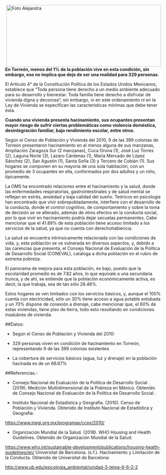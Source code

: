 
<p>
   <a title="ir a Otras Publicaciones" href="http://www.trcimplan.gob.mx/autores/alejandra-martinez-aviles.html"><img class="img-responsive contenido-imagen" src="../imagenes/128/arq-alejandra-martinez-aviles-top2.png" align="right" alt="Foto Alejandra" width="500" height="200"></a>
   </br>
</p>

**En Torreón, menos del 1% de la población vive en esta condición, sin embargo, eso no implica que deje de ser una realidad para 329 personas.**

El Artículo 4° de la Constitución Política de los Estados Unidos Mexicanos, establece que “Toda persona tiene derecho a un medio ambiente adecuado para su desarrollo y bienestar. Toda familia tiene derecho a disfrutar de vivienda digna y decorosa”; sin embargo, ni en este ordenamiento ni en la Ley de Vivienda se especifican las características mínimas que debe tener ésta.

**Cuando una vivienda presenta hacinamiento, sus ocupantes presentan mayor riesgo de sufrir ciertas problemáticas como violencia doméstica, desintegración familiar, bajo rendimiento escolar, entre otros.**

Según el Censo de Población y Vivienda del 2010, 9 de las 399 colonias de Torreón presentaron hacinamiento en al menos alguna de sus manzanas, Ampliación Zaragoza Sur (2 manzanas), Cuca Orona (1), José Luz Torres (2), Laguna Norte (3), Lázaro Cárdenas (1), María Mercado de López Sánchez (2), San Agustín (1), Santa Sofía (3) y Tercero de Cobián (1). Sus hogares se componen en su mayoría de una sola habitación, con un promedio de 3 ocupantes en ella, conformados por dos adultos y un niño, típicamente.

La OMS ha encontrado relaciones entre el hacinamiento y la salud, donde las enfermedades respiratorias, gastrointestinales y de salud mental se reflejan en estrés, ansiedad y baja calidad del sueño. Teóricos en psicología han encontrado que vivir sobrepobladamente, interfiere con el desarrollo de la conducta, donde el control cognitivo, de comportamiento y sobre la toma de decisión se ve alterado, además de otros efectos en la conducta social, por lo que vivir en hacinamiento podría dejar secuelas permanentes. Cabe mencionar que el 41.89% de esta población tiene acceso limitado a los servicios de la salud, ya que no cuenta con derechohabiencia.

La salud se encuentra intrínsicamente relacionada con las condiciones de vida, y, esta población se ve vulnerada en diversos aspectos, y, debido a las carencias que presenta, el Consejo Nacional de Evaluación de la Política de Desarrollo Social (CONEVAL), cataloga a dicha población en el rubro de extrema pobreza.

El panorama de mejora para esta población, es bajo, puesto que la escolaridad promedio es de 7.82 años, lo que equivale a una secundaria trunca, y de ahí, se entiende que la población económicamente activa, es decir, la que trabaja, sea de tan sólo 26.46%.

Estos hogares se ven limitados con los servicios básicos, y, aunque el 100% cuenta con electricidad, sólo un 30% tiene acceso a agua potable entubada y un 70% dispone de conexión a drenaje, cabe mencionar que, el 60% de estas viviendas, tiene piso de tierra, todo esto resultando en condiciones insalubres de vivienda.

##Datos:

- Según el Censo de Población y Vivienda del 2010:

- 329 personas viven en condición de hacinamiento en Torreón, representando 9 de las 399 colonias existentes

- La cobertura de servicios básicos (agua, luz y drenaje) en la población hacinada es de un 66.67%



##Referencias.-

- Consejo Nacional de Evaluación de la Política de Desarrollo Social . (2019). Medición Multidimensional de la Pobreza en México. Obtenido de Consejo Nacional de Evaluación de la Política de Desarrollo Social .

- Instituto Nacional de Estadística y Geografía. (2010). Censo de Población y Vivienda. Obtenido de Instituto Nacional de Estadística y Geografía:

https://www.inegi.org.mx/programas/ccpv/2010/

- Organización Mundial de la Salud. (2018). WHO Housing and Health Guidelines. Obtenido de Organización Mundial de la Salud:

https://www.who.int/sustainable-development/publications/housing-health-guidelines/en/
Universitat de Barcelona. (s.f.). Hacinamiento y Limitación de la Conducta. Obtenido de Universitat de Barcelona:

http://www.ub.edu/psicologia_ambiental/unidad-3-tema-6-6-2-2
